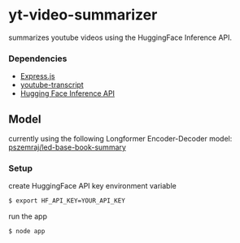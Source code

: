 # yt-video-summarizer

summarizes youtube videos using the HuggingFace Inference API.

### Dependencies

* [Express.js](https://expressjs.com/)
* [youtube-transcript](https://www.npmjs.com/package/youtube-transcript?activeTab=readme)
* [Hugging Face Inference API](https://huggingface.co/docs/api-inference/index)

## Model

currently using the following Longformer Encoder-Decoder model: [pszemraj/led-base-book-summary](https://huggingface.co/pszemraj/led-base-book-summary)

### Setup

create HuggingFace API key environment variable
```bash
$ export HF_API_KEY=YOUR_API_KEY
```

run the app
```bash
$ node app
```
